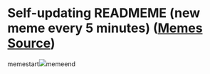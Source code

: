 # Self-updating READMEME (new meme every 5 minutes) ([Memes Source](https://bramses.notion.site/a49c1e962b7646879176ac3b327b6533?v=4d1eda54b170483cb03a40f257231764))

memestart![](https://www.notion.so/image/https%3A%2F%2Fs3-us-west-2.amazonaws.com%2Fsecure.notion-static.com%2F7569bb0e-f5c2-4633-aa0b-c0fc8659134d%2F0F3FC829-CD4A-4A16-AE27-CAD9C9BDD32B.jpeg?table=block&id=b9c44708-d038-47e6-9008-da5e0992815a&cache=v2)memeend
